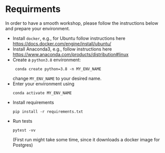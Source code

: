 [![<hajians>](https://circleci.com/gh/hajians/testing_exercises.svg?style=svg&circle-token=c808e77c338178a4eda399f2efe648a723b9c972)](https://app.circleci.com/pipelines/github/hajians/testing_exercises)

# Requirments
In order to have a smooth workshop, please follow the instructions below and prepare your environment.

* Install `docker`, e.g., for Ubuntu follow instructions here https://docs.docker.com/engine/install/ubuntu/
* Install Anaconda3, e.g., follow instructions here https://www.anaconda.com/products/distribution#linux
* Create a `python3.8` environment:
    ```
     conda create python=3.8 -n MY_ENV_NAME 
    ```
    change `MY_ENV_NAME` to your desired name.
* Enter your environment using
    ```
    conda activate MY_ENV_NAME
    ```
* Install requirements
    ```
    pip install -r requirements.txt
    ```
* Run tests
    ```
    pytest -vv
    ```
    (First run might take some time, since it downloads a docker image for Postgres)